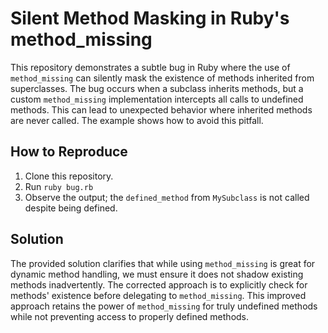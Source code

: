 # Silent Method Masking in Ruby's method_missing

This repository demonstrates a subtle bug in Ruby where the use of `method_missing` can silently mask the existence of methods inherited from superclasses.  The bug occurs when a subclass inherits methods, but a custom `method_missing` implementation intercepts all calls to undefined methods.  This can lead to unexpected behavior where inherited methods are never called.  The example shows how to avoid this pitfall.

## How to Reproduce
1. Clone this repository.
2. Run `ruby bug.rb`
3. Observe the output; the `defined_method` from `MySubclass` is not called despite being defined.

## Solution
The provided solution clarifies that while using `method_missing` is great for dynamic method handling, we must ensure it does not shadow existing methods inadvertently. The corrected approach is to explicitly check for methods' existence before delegating to `method_missing`.  This improved approach retains the power of `method_missing` for truly undefined methods while not preventing access to properly defined methods.